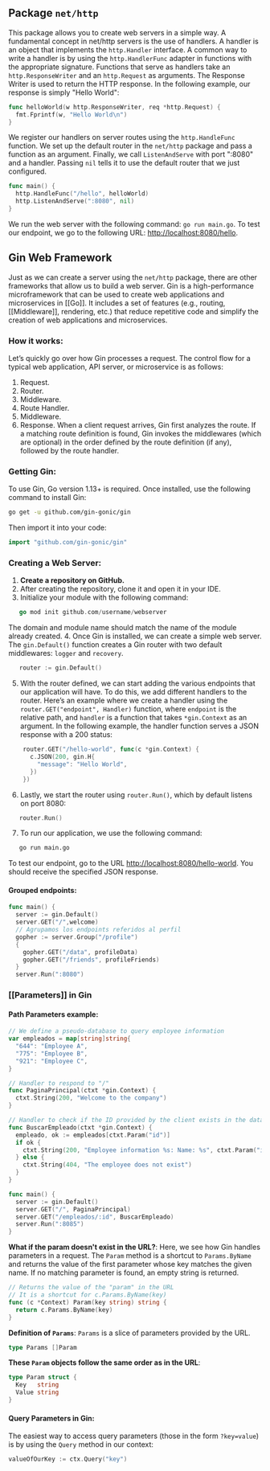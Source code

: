 ## Package `net/http`
This package allows you to create web servers in a simple way. A fundamental concept in net/http servers is the use of handlers. A handler is an object that implements the `http.Handler` interface. A common way to write a handler is by using the `http.HandlerFunc` adapter in functions with the appropriate signature.
Functions that serve as handlers take an `http.ResponseWriter` and an `http.Request` as arguments. The Response Writer is used to return the HTTP response.
In the following example, our response is simply "Hello World":
```go
func helloWorld(w http.ResponseWriter, req *http.Request) {
  fmt.Fprintf(w, "Hello World\n")
}
```
We register our handlers on server routes using the `http.HandleFunc` function. We set up the default router in the `net/http` package and pass a function as an argument.
Finally, we call `ListenAndServe` with port ":8080" and a handler. Passing `nil` tells it to use the default router that we just configured.
```go
func main() {
  http.HandleFunc("/hello", helloWorld)
  http.ListenAndServe(":8080", nil)
}
```
We run the web server with the following command: `go run main.go`.
To test our endpoint, we go to the following URL: [http://localhost:8080/hello](http://localhost:8080/hello).
## Gin Web Framework
Just as we can create a server using the `net/http` package, there are other frameworks that allow us to build a web server.
Gin is a high-performance microframework that can be used to create web applications and microservices in [[Go]]. It includes a set of features (e.g., routing, [[Middleware]], rendering, etc.) that reduce repetitive code and simplify the creation of web applications and microservices.
### How it works:
Let’s quickly go over how Gin processes a request. The control flow for a typical web application, API server, or microservice is as follows:
1. Request.
2. Router.
3. Middleware.
4. Route Handler.
5. Middleware.
6. Response.
When a client request arrives, Gin first analyzes the route. If a matching route definition is found, Gin invokes the middlewares (which are optional) in the order defined by the route definition (if any), followed by the route handler.
### Getting Gin:
To use Gin, Go version 1.13+ is required. Once installed, use the following command to install Gin:
```bash
go get -u github.com/gin-gonic/gin
```
Then import it into your code:
```go
import "github.com/gin-gonic/gin"
```
### Creating a Web Server:
1. **Create a repository on GitHub.**
2. After creating the repository, clone it and open it in your IDE.
3. Initialize your module with the following command:
```go
   go mod init github.com/username/webserver
```
The domain and module name should match the name of the module already created.
4. Once Gin is installed, we can create a simple web server. The `gin.Default()` function creates a Gin router with two default middlewares: `logger` and `recovery`.
```go
   router := gin.Default()
```
5. With the router defined, we can start adding the various endpoints that our application will have. To do this, we add different handlers to the router.
   Here’s an example where we create a handler using the `router.GET("endpoint", Handler)` function, where `endpoint` is the relative path, and `handler` is a function that takes `*gin.Context` as an argument.
   In the following example, the handler function serves a JSON response with a 200 status:
```go
	router.GET("/hello-world", func(c *gin.Context) {
	  c.JSON(200, gin.H{
		"message": "Hello World",
	  })
	})
```
6. Lastly, we start the router using `router.Run()`, which by default listens on port 8080:
```go
   router.Run()
```
7. To run our application, we use the following command:
```bash
   go run main.go
```
To test our endpoint, go to the URL [http://localhost:8080/hello-world](http://localhost:8080/hello-world). You should receive the specified JSON response.
#### Grouped endpoints:
```go
func main() {
  server := gin.Default()
  server.GET("/",welcome)
  // Agrupamos los endpoints referidos al perfil
  gopher := server.Group("/profile")
  {
    gopher.GET("/data", profileData)
    gopher.GET("/friends", profileFriends)
  }
  server.Run(":8080")
```
### [[Parameters]] in Gin
#### Path Parameters example:
```go
// We define a pseudo-database to query employee information
var empleados = map[string]string{
  "644": "Employee A",
  "775": "Employee B",
  "921": "Employee C",
}

// Handler to respond to "/"
func PaginaPrincipal(ctxt *gin.Context) {
  ctxt.String(200, "Welcome to the company")
}

// Handler to check if the ID provided by the client exists in the database
func BuscarEmpleado(ctxt *gin.Context) {
  empleado, ok := empleados[ctxt.Param("id")]
  if ok {
    ctxt.String(200, "Employee information %s: Name: %s", ctxt.Param("id"), empleado)
  } else {
    ctxt.String(404, "The employee does not exist")
  }
}

func main() {
  server := gin.Default()
  server.GET("/", PaginaPrincipal)
  server.GET("/empleados/:id", BuscarEmpleado)
  server.Run(":8085")
}
```
**What if the param doesn't exist in the URL?**:
Here, we see how Gin handles parameters in a request. The `Param` method is a shortcut to `Params.ByName` and returns the value of the first parameter whose key matches the given name. If no matching parameter is found, an empty string is returned.
```go
// Returns the value of the "param" in the URL
// It is a shortcut for c.Params.ByName(key)
func (c *Context) Param(key string) string {
  return c.Params.ByName(key)
}
```
**Definition of `Params`**:
`Params` is a slice of parameters provided by the URL.
```go
type Params []Param
```
**These `Param` objects follow the same order as in the URL**:
```go
type Param struct {
  Key   string
  Value string
}
```
#### Query Parameters in Gin:
The easiest way to access query parameters (those in the form `?key=value`) is by using the `Query` method in our context:
```go
valueOfOurKey := ctx.Query("key")
```